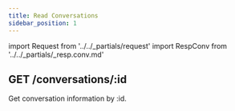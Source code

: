 ```yaml
---
title: Read Conversations
sidebar_position: 1
---
```


import Request from '../../_partials/request'
import RespConv from '../../_partials/_resp.conv.md'

## GET /conversations/:id

Get conversation information by :id.

<Request title="Get Conversation info by ID" url="/conversations/928c5c40-769c-3e97-8387-fb1ae0645311"/>

<RespConv />